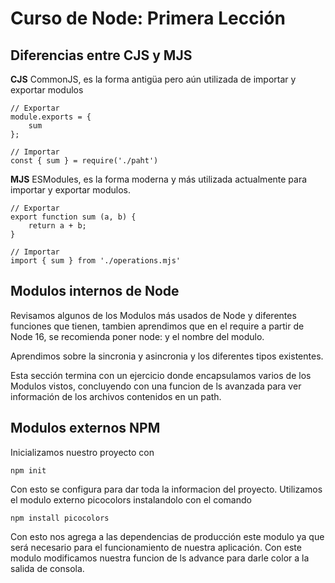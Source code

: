 # Curso de Node: Primera Lección

## Diferencias entre CJS y MJS
**CJS** CommonJS, es la forma antigüa pero aún utilizada de importar y exportar modulos 
```
// Exportar
module.exports = {
    sum
};

// Importar
const { sum } = require('./paht')
```

**MJS** ESModules, es la forma moderna y más utilizada actualmente para importar y exportar modulos.
```
// Exportar
export function sum (a, b) {
    return a + b;
}

// Importar
import { sum } from './operations.mjs'
```
## Modulos internos de Node
Revisamos algunos de los Modulos más usados de Node y diferentes funciones que tienen, tambien aprendimos que en el require a partir de Node 16, se recomienda poner node: y el nombre del modulo.

Aprendimos sobre la sincronia y asincronia y los diferentes tipos existentes.

Esta sección termina con un ejercicio donde encapsulamos varios de los Modulos vistos, concluyendo con una funcion de ls avanzada para ver información de los archivos contenidos en un path.

## Modulos externos NPM
Inicializamos nuestro proyecto con 
```
npm init
```
Con esto se configura para dar toda la informacion del proyecto.
Utilizamos el modulo externo picocolors instalandolo con el comando 
```
npm install picocolors
```
Con esto nos agrega a las dependencias de producción este modulo ya que será necesario para el funcionamiento de nuestra aplicación. 
Con este modulo modificamos nuestra funcion de ls advance para darle color a la salida de consola.